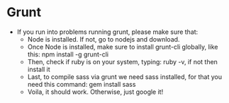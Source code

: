 # Grunt

* If you run into problems running grunt, please make sure that:
  * Node is installed. If not, go to nodejs and download.
  * Once Node is installed, make sure to install grunt-cli globally, like this: npm install -g grunt-cli
  * Then, check if ruby is on your system, typing: ruby -v, if not then install it
  * Last, to compile sass via grunt we need sass installed, for that you need this command:  gem install sass
  * Voila, it should work. Otherwise, just google it!
 

  

